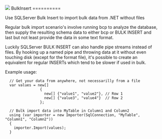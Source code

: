 <img src="https://www.myget.org/Content/images/badges/successful.svg">
BulkInsert
==========

Use SQLServer Bulk Insert to import bulk data from .NET without files

Regular bulk import scenario's involve running bcp to analyze the database,
then supply the resulting schema data to either bcp or BULK INSERT and last
but not least provide the data in some text format.

Luckily SQLServer BULK INSERT can also handle pipe streams instead of files.
By hooking up a named pipe and throwing data at it without even touching disk
(except for the format file), it's possible to create an equivalent for
regular INSERTs which tend to be slower if used in bulk.

Example usage:

      // Get your data from anywhere, not necessarilly from a file
      var values = new[]
                    {
                      new[] {"value1", "value2"}, // Row 1
                      new[] {"value3", "value4"}  // Row 2
                    };
      
      // Bulk import data into MyTable in Column1 and Column2
      using (var importer = new Importer(SqlConnection, "MyTable", "Column1", "Column2"))
      {
        importer.Import(values);
      }
